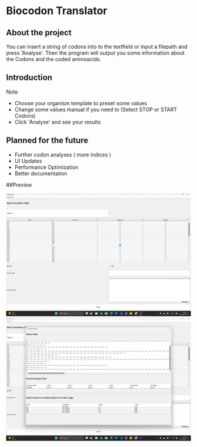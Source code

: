 # Biocodon Translator

## About the project
You can insert a string of codons into to the textfield or input a filepath and press 'Analyse'. Then the program will output you some information about the Codons and the coded aminoacids.

## Introduction
> [!NOTE]
> * Choose your organism template to preset some values
> * Change some values manual if you need to (Select STOP or START Codons)
> * Click 'Analyse' and see your results

## Planned for the future

* Further codon analyses ( more indices )
* UI Updates
* Performance Optimization
* Better documentation

##Preview

![img](https://raw.githubusercontent.com/Bniclas/BioCodonTableTranslator/refs/heads/main/images/menu_01.png)
![img](https://raw.githubusercontent.com/Bniclas/BioCodonTableTranslator/refs/heads/main/images/menu_02.png)
